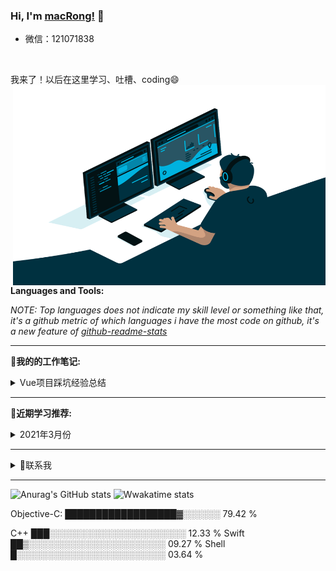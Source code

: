 ### Hi, I'm [macRong!](https://www.shengshui.com) 👋
- 微信：121071838

<br />

我来了！以后在这里学习、吐槽、coding😄
  <img align="right" alt="GIF" src="https://github.com/macRong/macRong/blob/main/Resource/coding.gif?raw=true" width="500" height="320" />

**Languages and Tools:**  


*NOTE: Top languages does not indicate my skill level or something like that, it's a github metric of which languages i have the most code on github, it's a new feature of [github-readme-stats](https://github.com/anuraghazra/github-readme-stats)*


-------
 📝**我的的工作笔记:**
<details style="cursor: pointer;">
  <summary>Vue项目踩坑经验总结</summary>
  <div style="width: 98%; margin: 0 auto">
<ul>
<li><a href="https://juejin.cn/post/6844904013666713607">Vue实现base64编码图片间的切换</a></li>
<li><a href="https://juejin.cn/post/6844904008016986120">Vue实现图片与文字混输</a></li>
</ul>
  </div>
</details>

---

 📑**近期学习推荐:**
 <details style="cursor: pointer;">
  <summary>2021年3月份</summary>
  <div style="width: 98%; margin: 0 auto">
<ul>
<li><a href="https://juejin.cn/post/6939778440635613215">Flutter热重载 </a></li>
<li><a href="https://juejin.cn/post/6939696911788507150"> iOS摸鱼周报 第六期 </a></li>
</ul>
  </div>
</details>

---

 <details style="cursor: pointer;">
  <summary>💬联系我</summary>
  <div style="width: 98%; margin: 0 auto">
<ul>
<li>微信：121071838</li>
<li><a href="https://weibo.com/121071838/"> 微博 </a></li>
</ul>
  </div>
</details>

---

![Anurag's GitHub stats](https://github-readme-stats.vercel.app/api?username=macRong&show_icons=true)
![Wwakatime stats](https://github-readme-stats-taupe-two.vercel.app/api/wakatime?username=gautamkrishnar&hide_title=true&hide_border=true&langs_count=5)






Objective-C:        ██████████████████▓░░░░░░   79.42 % 

C++               ███░░░░░░░░░░░░░░░░░░░░░░   12.33 % 
Swift               ██▒░░░░░░░░░░░░░░░░░░░░░░   09.27 % 
Shell              █░░░░░░░░░░░░░░░░░░░░░░░░   03.64 % 
